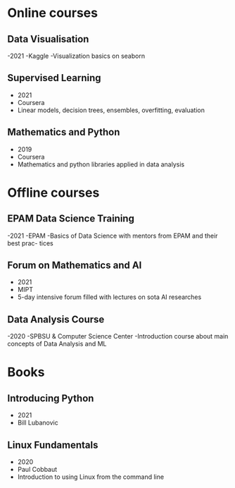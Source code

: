 # Online courses

## Data Visualisation

-2021
-Kaggle
-Visualization basics on seaborn

## Supervised Learning

- 2021
- Coursera
- Linear models, decision trees, ensembles, overfitting, evaluation


## Mathematics and Python

- 2019
- Coursera
- Mathematics and python libraries applied in data analysis

# Offline courses

## EPAM Data Science Training

-2021
-EPAM
-Basics of Data Science with mentors from EPAM and their best prac-
tices


## Forum on Mathematics and AI

- 2021
- MIPT
- 5-day intensive forum filled with lectures on sota AI researches

## Data Analysis Course

-2020
-SPBSU & Computer Science Center
-Introduction course about main concepts of Data Analysis and ML
# Books


## Introducing Python
- 2021
- Bill Lubanovic


## Linux Fundamentals

- 2020
- Paul Cobbaut
- Introduction to using Linux from the command line
